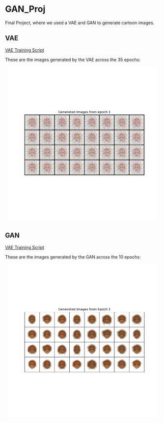 # GAN_Proj

Final Project, where we used a VAE and GAN to generate cartoon images.

## VAE

[VAE Training Script](APS360Project_Group61CartoonVAE.ipynb)

These are the images generated by the VAE across the 35 epochs:

![VAE](gan_training_animation.gif)

## GAN

[VAE Training Script](APS360Project_Group61CartoonVAE.ipynb)

These are the images generated by the GAN across the 10 epochs:

![GAN](vae_training_animation.gif)